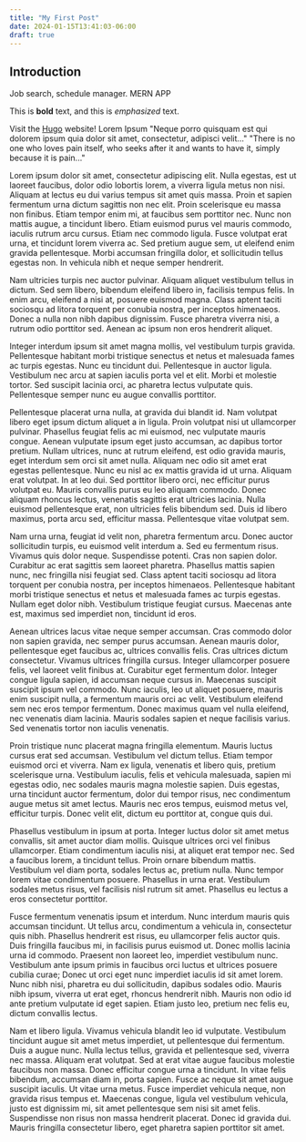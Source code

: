 ```yaml
---
title: "My First Post"
date: 2024-01-15T13:41:03-06:00
draft: true
---
```


## Introduction
Job search, schedule manager. MERN APP

This is **bold** text, and this is *emphasized* text.

Visit the [Hugo](https://gohugo.io) website!
Lorem Ipsum
"Neque porro quisquam est qui dolorem ipsum quia dolor sit amet, consectetur, adipisci velit..."
"There is no one who loves pain itself, who seeks after it and wants to have it, simply because it is pain..."

Lorem ipsum dolor sit amet, consectetur adipiscing elit. Nulla egestas, est ut laoreet faucibus, dolor odio lobortis lorem, a viverra ligula metus non nisi. Aliquam at lectus eu dui varius tempus sit amet quis massa. Proin et sapien fermentum urna dictum sagittis non nec elit. Proin scelerisque eu massa non finibus. Etiam tempor enim mi, at faucibus sem porttitor nec. Nunc non mattis augue, a tincidunt libero. Etiam euismod purus vel mauris commodo, iaculis rutrum arcu cursus. Etiam nec commodo ligula. Fusce volutpat erat urna, et tincidunt lorem viverra ac. Sed pretium augue sem, ut eleifend enim gravida pellentesque. Morbi accumsan fringilla dolor, et sollicitudin tellus egestas non. In vehicula nibh et neque semper hendrerit.

Nam ultricies turpis nec auctor pulvinar. Aliquam aliquet vestibulum tellus in dictum. Sed sem libero, bibendum eleifend libero in, facilisis tempus felis. In enim arcu, eleifend a nisi at, posuere euismod magna. Class aptent taciti sociosqu ad litora torquent per conubia nostra, per inceptos himenaeos. Donec a nulla non nibh dapibus dignissim. Fusce pharetra viverra nisi, a rutrum odio porttitor sed. Aenean ac ipsum non eros hendrerit aliquet.

Integer interdum ipsum sit amet magna mollis, vel vestibulum turpis gravida. Pellentesque habitant morbi tristique senectus et netus et malesuada fames ac turpis egestas. Nunc eu tincidunt dui. Pellentesque in auctor ligula. Vestibulum nec arcu at sapien iaculis porta vel et elit. Morbi et molestie tortor. Sed suscipit lacinia orci, ac pharetra lectus vulputate quis. Pellentesque semper nunc eu augue convallis porttitor.

Pellentesque placerat urna nulla, at gravida dui blandit id. Nam volutpat libero eget ipsum dictum aliquet a in ligula. Proin volutpat nisi ut ullamcorper pulvinar. Phasellus feugiat felis ac mi euismod, nec vulputate mauris congue. Aenean vulputate ipsum eget justo accumsan, ac dapibus tortor pretium. Nullam ultrices, nunc at rutrum eleifend, est odio gravida mauris, eget interdum sem orci sit amet nulla. Aliquam nec odio sit amet erat egestas pellentesque. Nunc eu nisl ac ex mattis gravida id ut urna. Aliquam erat volutpat. In at leo dui. Sed porttitor libero orci, nec efficitur purus volutpat eu. Mauris convallis purus eu leo aliquam commodo. Donec aliquam rhoncus lectus, venenatis sagittis erat ultricies lacinia. Nulla euismod pellentesque erat, non ultricies felis bibendum sed. Duis id libero maximus, porta arcu sed, efficitur massa. Pellentesque vitae volutpat sem.

Nam urna urna, feugiat id velit non, pharetra fermentum arcu. Donec auctor sollicitudin turpis, eu euismod velit interdum a. Sed eu fermentum risus. Vivamus quis dolor neque. Suspendisse potenti. Cras non sapien dolor. Curabitur ac erat sagittis sem laoreet pharetra. Phasellus mattis sapien nunc, nec fringilla nisi feugiat sed. Class aptent taciti sociosqu ad litora torquent per conubia nostra, per inceptos himenaeos. Pellentesque habitant morbi tristique senectus et netus et malesuada fames ac turpis egestas. Nullam eget dolor nibh. Vestibulum tristique feugiat cursus. Maecenas ante est, maximus sed imperdiet non, tincidunt id eros.

Aenean ultrices lacus vitae neque semper accumsan. Cras commodo dolor non sapien gravida, nec semper purus accumsan. Aenean mauris dolor, pellentesque eget faucibus ac, ultrices convallis felis. Cras ultrices dictum consectetur. Vivamus ultrices fringilla cursus. Integer ullamcorper posuere felis, vel laoreet velit finibus at. Curabitur eget fermentum dolor. Integer congue ligula sapien, id accumsan neque cursus in. Maecenas suscipit suscipit ipsum vel commodo. Nunc iaculis, leo ut aliquet posuere, mauris enim suscipit nulla, a fermentum mauris orci ac velit. Vestibulum eleifend sem nec eros tempor fermentum. Donec maximus quam vel nulla eleifend, nec venenatis diam lacinia. Mauris sodales sapien et neque facilisis varius. Sed venenatis tortor non iaculis venenatis.

Proin tristique nunc placerat magna fringilla elementum. Mauris luctus cursus erat sed accumsan. Vestibulum vel dictum tellus. Etiam tempor euismod orci et viverra. Nam ex ligula, venenatis et libero quis, pretium scelerisque urna. Vestibulum iaculis, felis et vehicula malesuada, sapien mi egestas odio, nec sodales mauris magna molestie sapien. Duis egestas, urna tincidunt auctor fermentum, dolor dui tempor risus, nec condimentum augue metus sit amet lectus. Mauris nec eros tempus, euismod metus vel, efficitur turpis. Donec velit elit, dictum eu porttitor at, congue quis dui.

Phasellus vestibulum in ipsum at porta. Integer luctus dolor sit amet metus convallis, sit amet auctor diam mollis. Quisque ultrices orci vel finibus ullamcorper. Etiam condimentum iaculis nisi, at aliquet erat tempor nec. Sed a faucibus lorem, a tincidunt tellus. Proin ornare bibendum mattis. Vestibulum vel diam porta, sodales lectus ac, pretium nulla. Nunc tempor lorem vitae condimentum posuere. Phasellus in urna erat. Vestibulum sodales metus risus, vel facilisis nisl rutrum sit amet. Phasellus eu lectus a eros consectetur porttitor.

Fusce fermentum venenatis ipsum et interdum. Nunc interdum mauris quis accumsan tincidunt. Ut tellus arcu, condimentum a vehicula in, consectetur quis nibh. Phasellus hendrerit est risus, eu ullamcorper felis auctor quis. Duis fringilla faucibus mi, in facilisis purus euismod ut. Donec mollis lacinia urna id commodo. Praesent non laoreet leo, imperdiet vestibulum nunc. Vestibulum ante ipsum primis in faucibus orci luctus et ultrices posuere cubilia curae; Donec ut orci eget nunc imperdiet iaculis id sit amet lorem. Nunc nibh nisi, pharetra eu dui sollicitudin, dapibus sodales odio. Mauris nibh ipsum, viverra ut erat eget, rhoncus hendrerit nibh. Mauris non odio id ante pretium vulputate id eget sapien. Etiam justo leo, pretium nec felis eu, dictum convallis lectus.

Nam et libero ligula. Vivamus vehicula blandit leo id vulputate. Vestibulum tincidunt augue sit amet metus imperdiet, ut pellentesque dui fermentum. Duis a augue nunc. Nulla lectus tellus, gravida et pellentesque sed, viverra nec massa. Aliquam erat volutpat. Sed at erat vitae augue faucibus molestie faucibus non massa. Donec efficitur congue urna a tincidunt. In vitae felis bibendum, accumsan diam in, porta sapien. Fusce ac neque sit amet augue suscipit iaculis. Ut vitae urna metus. Fusce imperdiet vehicula neque, non gravida risus tempus et. Maecenas congue, ligula vel vestibulum vehicula, justo est dignissim mi, sit amet pellentesque sem nisi sit amet felis. Suspendisse non risus non massa hendrerit placerat. Donec id gravida dui. Mauris fringilla consectetur libero, eget pharetra sapien porttitor sit amet.